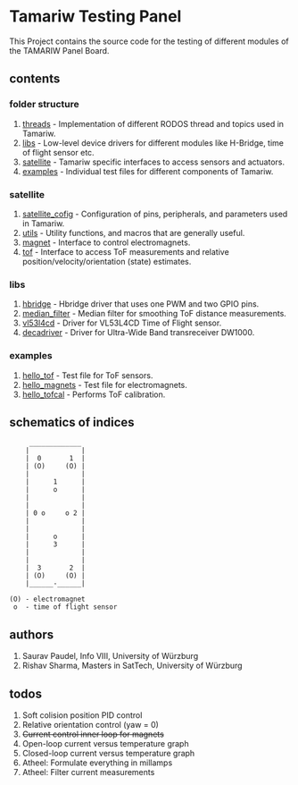 # Tamariw Testing Panel
This Project contains the source code for the testing of different modules of the TAMARIW Panel Board.

## contents

### folder structure

1. [threads](threads) - Implementation of different RODOS thread and topics used in Tamariw.
2. [libs](libs) - Low-level device drivers for different modules like H-Bridge, time of flight sensor etc.
3. [satellite](satellite) - Tamariw specific interfaces to access sensors and actuators.
4. [examples](examples) - Individual test files for different components of Tamariw.

### satellite

1. [satellite_cofig](satellite/satellite_config.h) - Configuration of pins, peripherals, and parameters used in Tamariw.
2. [utils](satellite/utils.h) - Utility functions, and macros that are generally useful.
3. [magnet](satellite/magnet.h) - Interface to control electromagnets.
4. [tof](satellite/tof.h) - Interface to access ToF measurements and relative position/velocity/orientation (state) estimates.

### libs

1. [hbridge](libs/hbridge/hbridge.h) - Hbridge driver that uses one PWM and two GPIO pins.
2. [median_filter](libs/VL53L4CD/MedianFilter.h) - Median filter for smoothing ToF distance measurements.
3. [vl53l4cd](libs/VL53L4CD/) - Driver for VL53L4CD Time of Flight sensor.
4. [decadriver](libs/decadriver/) - Driver for Ultra-Wide Band transreceiver DW1000.

### examples

1. [hello_tof](examples/hello_tof.cpp) - Test file for ToF sensors.
2. [hello_magnets](examples/hello_tof.cpp) - Test file for electromagnets.
3. [hello_tofcal](examples/hello_tofcal.cpp) - Performs ToF calibration.

## schematics of indices

```
     _____________
    |             |
    |  0       1  |
    | (O)     (O) |
    |             |
    |      1      |
    |      o      |
    |             |
    |             |
    | 0 o     o 2 |
    |             |
    |             |
    |      o      |
    |      3      |
    |             |
    |             |
    |  3       2  |
    | (O)     (O) |
    |______-______|

(O) - electromagnet
 o  - time of flight sensor
```

## authors

1. Saurav Paudel, Info VIII, University of Würzburg
2. Rishav Sharma, Masters in SatTech, University of Würzburg

## todos

1. Soft colision position PID control
2. Relative orientation control (yaw = 0)
3. <del>Current control inner loop for magnets</del>
4. Open-loop current versus temperature graph
5. Closed-loop current versus temperature graph
6. Atheel: Formulate everything in millamps
7. Atheel: Filter current measurements
